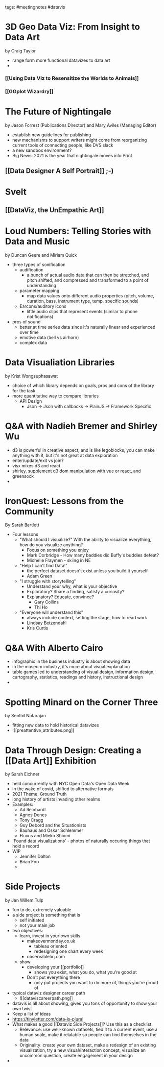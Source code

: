 tags: #meetingnotes #datavis

# 3D Geo Data Viz: From Insight to Data Art
by Craig Taylor

- range form more functional datavizes to data art
- 

### [[Using Data Viz to Resensitize the Worlds to Animals]]


### [[GGplot Wizardry]]

# The Future of Nightingale
by Jason Forrest (Publications Director) and Mary Aviles (Managing Editor)

- establish new guidelines for publishing
- new mechanisms to support writers might come from reorganizing current tools of connecting people, like DVS slack
- a new sandbox environment? 
- Big News: 2021 is the year that nightingale moves into Print

## [[Data Designer A Self Portrait]] ;-)



# Svelt

## [[DataViz, the UnEmpathic Art]]



# Loud Numbers: Telling Stories with Data and Music
by Duncan Geere and Miriam Quick

- three types of sonification
	- audification 
		- a bunch of actual audio data that can then be stretched, and pitch shifted, and compressed and transformed to a point of understanding
	- parameter mapping
		- map data values onto different audio properties (pitch, volume, duration, bass, instrument type, temp, specific sounds)
	- Earcons/auditory icons
		- little audio clips that represent events (similar to phone notifications)
- pros of sound
	- better at time series data since it's naturally linear and experienced over time
	- emotive data (bell vs airhorn)
	- complex data 

# Data Visualiation Libraries
by Krist Wongsuphasawat

- choice of which library depends on goals, pros and cons of the library for the task
- more quantitative way to compare libraries
	- API Design
		- Json -> Json with callbacks -> PlainJS -> Framework Specific

# Q&A with Nadieh Bremer and Shirley Wu
- d3 is powerful in creative aspect, and is like legoblocks, you can make anything with it, but it's not great at data exploration
- enter/update/exit vs join? 
- visx mixes d3 and react
- shirley, supplement d3 dom manipulation with vue or react, and greensock
- 

# IronQuest: Lessons from the Community
By Sarah Bartlett

- Four lessons
	- "What should I visualize?" With the ability to visualize everything, how do you visualize anything? 
		- Focus on something you enjoy
		- Mark Corbridge - How many baddies did Buffy's buddies defeat? 
		- Michelle Fraymen - skiing in NE
	- "Help I can't find Data!"
		- the perfect dataset doesn't exist unless you build it yourself
		- Adam Green
	- "I struggle with storytelling"
		- Understand your why, what is your objective
		- Exploratory? Share a finding, satisfy a curiosity? 
		- Explanatory? Educate, convince? 
			- Gary Collins
			- Thi Ho
	- "Everyone will understand this"
		- always include context, setting the stage, how to read work
		- Lindsay Betzendahl
		- Kris Curtis

# Q&A With Alberto Cairo
- infographic in the business industry is about showing data
- in the museum industry, it's more about visual explanation
- table games led to understanding of visual design, information design, cartography, statistics, readings and history, instructional design
- 


# Spotting Minard on the Corner Three
by Senthil Natarajan

- fitting new data to hold historical datavizes
- ![[preattentive_attributes.png]]


# Data Through Design: Creating a [[Data Art]] Exhibition
by Sarah Eichner

- held concurrently with NYC Open Data's Open Data Week
- in the wake of covid, shifted to alternative formats
- 2021 Theme: Ground Truth
- long history of artists invading other realms
- Examples: 
	- Ad Reinhardt
	- Agnes Denes
	- Tony Cragg
	- Guy Debord and the Situationists
	- Bauhaus and Oskar Schlemmer
	- Fluxus and Mieko Shiomi
- 'Found data visualizations' - photos of naturally occuring things that hold a record
- WIP
	- Jennifer Dalton
	- Brian Foo
	- 

# Side Projects
by Jan Willem Tulp 

- fun to do, extremely valuable
- a side project is something that is 
	- self initiated
	- not your main job
- two objectives: 
	- learn, invest in your own skills
		- makeovermonday.co.uk
			- tableau oriented
			- redesigning one chart every week
		- observablehq.com
	- show
		- developing your [[portfolio]]
			- shows you exist, what you do, what you're good at
		- Don't put everything there
			- only put projects you want to do more of, things you're proud of
- typical dataviz designer career path
	- ![[dataviscareerpath.png]]
- datavis is all about showing, gives you tons of opportunity to show your own twist
- Keep a list of ideas
- https://tinyletter.com/data-is-plural
- What makes a good [[Dataviz Side Projects]]? Use this as a checklist. 
	- Relevance: use well-known datasets, tied it to a current event, use a human scale, make it relatable so people can find themselves in the data
	- Originality: create your own dataset, make a redesign of an existing visualization, try a new visual/interaction concept, visualize an uncommon question, create engagement in your design
- 


